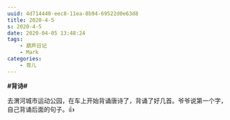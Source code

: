 ```yaml
---
uuid: 4d714440-eec8-11ea-8b94-69522d0e63d8
title: 2020-4-5
s: 2020-4-5
date: 2020-04-05 13:48:24
tags:
	- 葫芦日记
	- Mark
categories:
	- 育儿
---
```




**\#背诗\#**

去渭河城市运动公园，在车上开始背诵唐诗了，背诵了好几首。爷爷说第一个字，自己背诵后面的句子。👍